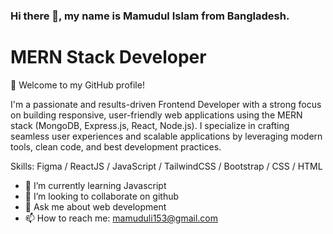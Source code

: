<h3>Hi there 👋, my name is Mamudul Islam from Bangladesh.</h3>
<h1>MERN Stack Developer</h1>

👋 Welcome to my GitHub profile!

I'm a passionate and results-driven Frontend Developer with a strong focus on building responsive, user-friendly web applications using the MERN stack (MongoDB, Express.js, React, Node.js). I specialize in crafting seamless user experiences and scalable applications by leveraging modern tools, clean code, and best development practices.

Skills: Figma / ReactJS / JavaScript / TailwindCSS / Bootstrap / CSS / HTML

- 🌱 I’m currently learning Javascript  
- 👯 I’m looking to collaborate on github 
- 💬 Ask me about web development  
- 📫 How to reach me: mamuduli153@gmail.com 
